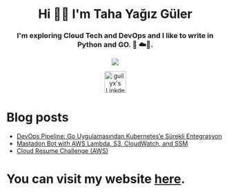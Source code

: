 <h1 align="center">Hi 👋🏾 I'm Taha Yağız Güler</h1>  

<h3 align="center">I'm exploring Cloud Tech and DevOps and I like to write in Python and GO. 🐍 ☁️🌟.</h3>

<div align="center">
    <img src="https://raw.githubusercontent.com/omidnikrah/profile-activity-generator/master/demo.png" />
</div>

<p align="center">
    <a href="https://www.linkedin.com/in/tahayagizguler">
      <img alt="guilyx's LinkdeIN" width="50px" src="https://user-images.githubusercontent.com/43545812/144035037-0f415fc7-9f96-4517-a370-ccc6e78a714b.png" />
    </a>
</p>





# Blog posts
<!-- BLOG-POST-LIST:START -->
- [DevOps Pipeline: Go Uygulamasından Kubernetes’e Sürekli Entegrasyon](https://dev.to/tahayagizguler/2ntech-proje-1ka6)
- [Mastadon Bot with AWS Lambda, S3, CloudWatch, and SSM](https://dev.to/tahayagizguler/mastadon-bot-with-aws-lambda-s3-cloudwatch-and-ssm-2bmf)
- [Cloud Resume Challenge &lpar;AWS&rpar;](https://dev.to/tahayagizguler/cloud-resume-challenge-aws-4ghf)
<!-- BLOG-POST-LIST:END -->
# You can visit my website [here](https://tahayagizguler.tech).
